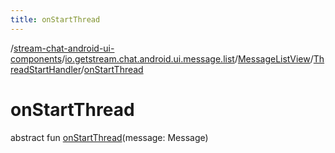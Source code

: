 ```yaml
---
title: onStartThread
---
```

/[stream-chat-android-ui-components](../../../index.md)/[io.getstream.chat.android.ui.message.list](../../index.md)/[MessageListView](../index.md)/[ThreadStartHandler](index.md)/[onStartThread](onStartThread.md)  
  
  
  
# onStartThread  
abstract fun [onStartThread](onStartThread.md)(message: Message)
